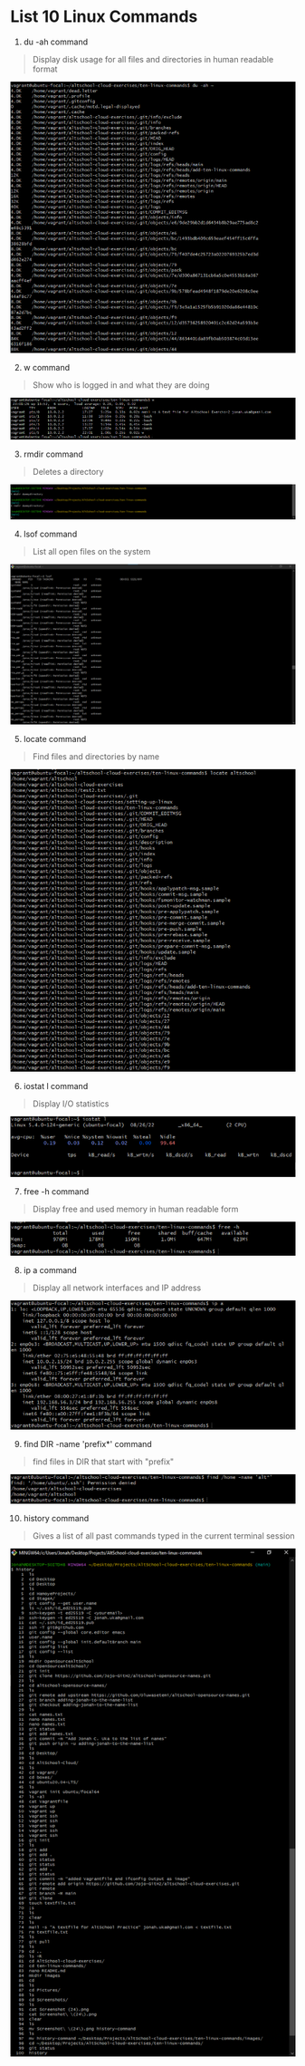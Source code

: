 # List 10 Linux Commands

1. du -ah command
 
> Display disk usage for all files and directories in human readable format

![du -ah command](images/du_-ah_command.png)


2. w command

> Show who is logged in and what they are doing

![w command](images/w_command.png)

3. rmdir command

> Deletes a directory

![rmdir command](images/rmdir-command.png)

4. lsof command

> List all open files on the system

![lsof command](images/lsof.png)

5. locate command

> Find files and directories by name

![locate command](images/locate_command.png)

6. iostat l command

> Display I/O statistics

![iostat l command](images/iostat_l.png)

7. free -h command

> Display free and used memory in human readable form

![free -h command](images/free_-h_command.png)

8. ip a command

> Display all network interfaces and IP address

![ip a command](images/ip_a_command.png)

9. find DIR -name 'prefix*' command

> find files in DIR that start with "prefix"

![find DIR -name command](images/find_DIR-name_command.png)

10. history command

> Gives a list of all past commands typed in the current terminal session

![history command](images/history-command.png)
